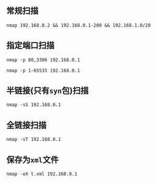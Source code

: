 ## 常规扫描

`nmap 192.168.0.2 && 192.168.0.1-200 && 192.168.1.0/20`


## 指定端口扫描

`nmap -p 80,3306 192.168.0.1`

`nmap -p 1-65535 192.168.0.1`


## 半链接(只有`syn`包)扫描

`nmap -sS 192.168.0.1`

## 全链接扫描

`nmap -sT 192.168.0.1`

## 保存为`xml`文件

`nmap -oX t.xml 192.168.0.1`
